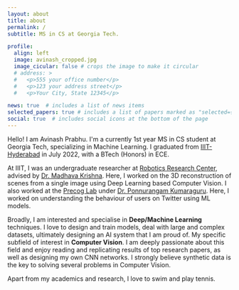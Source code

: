 ```yaml
---
layout: about
title: about
permalink: /
subtitle: MS in CS at Georgia Tech.

profile:
  align: left
  image: avinash_cropped.jpg
  image_cicular: false # crops the image to make it circular
  # address: >
  #   <p>555 your office number</p>
  #   <p>123 your address street</p>
  #   <p>Your City, State 12345</p>

news: true  # includes a list of news items
selected_papers: true # includes a list of papers marked as "selected={true}"
social: true  # includes social icons at the bottom of the page
---
```


Hello! I am Avinash Prabhu. I'm a currently 1st year MS in CS student at Georgia Tech, specializing in Machine Learning. I graduated from [IIIT-Hyderabad](https://www.iiit.ac.in/) in July 2022, with a BTech (Honors) in ECE.

At IIIT, I was an undergraduate researcher at [Robotics Research Center](https://robotics.iiit.ac.in/), advised by [Dr. Madhava Krishna](https://scholar.google.co.in/citations?user=QDuPGHwAAAAJ&hl=en). Here, I worked on the 3D reconstruction of scenes from a single image using Deep Learning based Computer Vision. I also worked at the [Precog Lab](https://precog.iiit.ac.in/) under [Dr. Ponnurangam Kumaraguru](https://scholar.google.com/citations?user=MfzQyP8AAAAJ&hl=en). Here, I worked on understanding the behaviour of users on Twitter using ML models. 

Broadly, I am interested and specialise in **Deep/Machine Learning** techniques. I love to design and train models, deal with large and complex datasets, ultimately designing an AI system that I am proud of. My specific subfield of interest in **Computer Vision**. I am deeply passionate about this field and enjoy reading and replicating results of top research papers, as well as designing my own CNN networks. I strongly believe synthetic data is the key to solving several problems in Computer Vision.

Apart from my academics and research, I love to swim and play tennis.

<!-- Write your biography here. Tell the world about yourself. Link to your favorite [subreddit](http://reddit.com). You can put a picture in, too. The code is already in, just name your picture `prof_pic.jpg` and put it in the `img/` folder.

Put your address / P.O. box / other info right below your picture. You can also disable any these elements by editing `profile` property of the YAML header of your `_pages/about.md`. Edit `_bibliography/papers.bib` and Jekyll will render your [publications page](/al-folio/publications/) automatically.

Link to your social media connections, too. This theme is set up to use [Font Awesome icons](http://fortawesome.github.io/Font-Awesome/) and [Academicons](https://jpswalsh.github.io/academicons/), like the ones below. Add your Facebook, Twitter, LinkedIn, Google Scholar, or just disable all of them. -->
